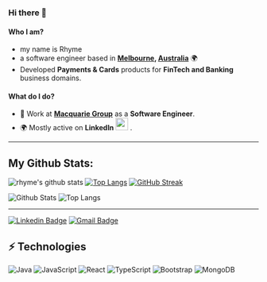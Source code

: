 

<!--
**rhymebulbul/rhymebulbul** is a ✨ _special_ ✨ repository because its `README.md` (this file) appears on your GitHub profile.

Here are some ideas to get you started:

- 🔭 I’m currently working on ...
- 🌱 I’m currently learning ...
- 👯 I’m looking to collaborate on ...
- 🤔 I’m looking for help with ...
- 💬 Ask me about ...
- 📫 How to reach me: ...
- 😄 Pronouns: ...
- ⚡ Fun fact: ...
-->

<!--
**rhymebulbul/rhymebulbul** is a ✨ _special_ ✨ repository because its `README.md` (this file) appears on your GitHub profile.

Here are some ideas to get you started:
-->
### Hi there 👋
  
 
#### Who I am?
- my name is Rhyme 
- a software engineer based in **[Melbourne](https://en.wikipedia.org/wiki/Melbourne), [Australia](https://en.wikipedia.org/wiki/Australia)** 🌍
- Developed **Payments & Cards** products for **FinTech and Banking** business domains.


#### What do I do?
- 🏢 Work at **[Macquarie Group](https://www.macquarie.com/au/en.html)** as a **Software Engineer**.
- 🌍 Mostly active on **LinkedIn**  <a href="https://www.linkedin.com/in/rhyme-bulbul/"><img src="https://cdn-icons-png.flaticon.com/512/174/174857.png" height=25></a> <!--[LinkedIn](https://www.linkedin.com/in/rhyme-bulbul/)-->.
  

<!--Github Stats-->
---
My Github Stats:
---
![rhyme's github stats](https://github-readme-stats.vercel.app/api?username=rhymebulbul&show_icons=true&title_color=ffc857&icon_color=8ac926&text_color=daf7dc&bg_color=151515&hide=issues&count_private=true&include_all_commits=true)
[![Top Langs](https://github-readme-stats.vercel.app/api/top-langs/?username=rhymebulbul&layout=compact&text_color=daf7dc&bg_color=151515&hide=css,html,php)](https://github.com/anuraghazra/github-readme-stats)
[![GitHub Streak](https://github-readme-streak-stats.herokuapp.com/?user=rhymebulbul&theme=dark)](https://git.io/streak-stats)

![Github Stats](https://github-readme-stats.vercel.app/api?username=rhymebulbul&count_private=true&show_icons=true&include_all_commits=true&theme=dracula&hide_border=true&line_height=24&card_width=350px)
![Top Langs](https://github-readme-stats.vercel.app/api/top-langs/?username=rhymebulbul&langs_count=8&hide=TeX&layout=compact&theme=dracula&hide_border=true&card_width=350px)


---

[![Linkedin Badge](https://img.shields.io/badge/-LinkedIn-blue?style=flat-square&logo=Linkedin&logoColor=white&link=https://www.linkedin.com/in/rhyme-bulbul/)](https://www.linkedin.com/in/rhyme-bulbul/)
[![Gmail Badge](https://img.shields.io/badge/-Gmail-c14438?style=flat-square&logo=Gmail&logoColor=white&link=mailto:rhyme3610@gmail.com)](mailto:rhyme3610@gmail.com)

## ⚡ Technologies
![Java](https://img.shields.io/badge/-Java-black?style=flat-square&logo=java)
![JavaScript](https://img.shields.io/badge/-JavaScript-black?style=flat-square&logo=javascript)
![React](https://img.shields.io/badge/-React-black?style=flat-square&logo=react)
![TypeScript](https://img.shields.io/badge/-TypeScript-%23007ACC.svg?style=flat-square&logo=typescript&logoColor=white)
![Bootstrap](https://img.shields.io/badge/-Bootstrap-563D7C?style=flat-square&logo=bootstrap)
![MongoDB](https://img.shields.io/badge/-MongoDB-black?style=flat-square&logo=mongodb)



<!--
#### How to get in touch with me?
<p left="center">
<a href="https://www.linkedin.com/in/rhymebulbul">
  <img src="https://img.shields.io/badge/linkedin-%230077B5.svg?&style=for-the-badge&logo=linkedin&logoColor=white" height=25>
</a> 

</p>
-->
